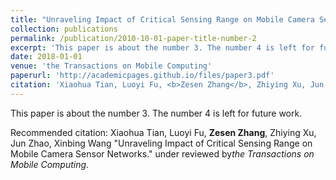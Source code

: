 ```yaml
---
title: "Unraveling Impact of Critical Sensing Range on Mobile Camera Sensor Networks"
collection: publications
permalink: /publication/2010-10-01-paper-title-number-2
excerpt: 'This paper is about the number 3. The number 4 is left for future work.'
date: 2018-01-01
venue: 'the Transactions on Mobile Computing'
paperurl: 'http://academicpages.github.io/files/paper3.pdf'
citation: 'Xiaohua Tian, Luoyi Fu, <b>Zesen Zhang</b>, Zhiying Xu, Jun Zhao, Xinbing Wang &quot;Unraveling Impact of Critical Sensing Range on Mobile Camera Sensor Networks.&quot; under reviewed by<i>the Transactions on Mobile Computing</i>. (<i>Contribution:</i> Make the experiment, help with some mathematical theory and write the revision letter to the reviewer.)'
---
```

This paper is about the number 3. The number 4 is left for future work.

<!--[Download paper here](http://academicpages.github.io/files/paper3.pdf)-->

Recommended citation: Xiaohua Tian, Luoyi Fu, <b>Zesen Zhang</b>, Zhiying Xu, Jun Zhao, Xinbing Wang &quot;Unraveling Impact of Critical Sensing Range on Mobile Camera Sensor Networks.&quot; under reviewed by<i>the Transactions on Mobile Computing</i>.

